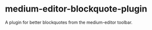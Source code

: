 medium-editor-blockquote-plugin
===============================

A plugin for better blockquotes from the medium-editor toolbar.

